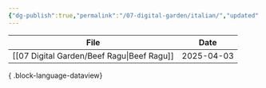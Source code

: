 ```yaml
---
{"dg-publish":true,"permalink":"/07-digital-garden/italian/","updated":"2025-04-05T12:15:41.926-07:00"}
---
```




| File                                          | Date       |
| --------------------------------------------- | ---------- |
| [[07 Digital Garden/Beef Ragu\|Beef Ragu]] | 2025-04-03 |

{ .block-language-dataview}
